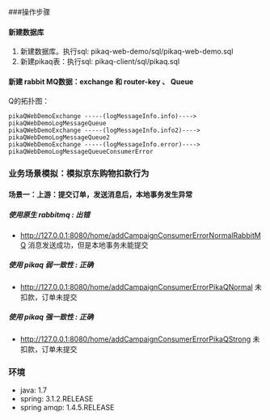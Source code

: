 
###操作步骤

#### 新建数据库

1. 新建数据库。执行sql: pikaq-web-demo/sql/pikaq-web-demo.sql
2. 新建pikaq表：执行sql: pikaq-client/sql/pikaq.sql

#### 新建 rabbit MQ数据：exchange 和 router-key 、 Queue

Q的拓扑图：

    pikaQWebDemoExchange -----(logMessageInfo.info)----> pikaQWebDemoLogMessageQueue
    pikaQWebDemoExchange -----(logMessageInfo.info2)----> pikaQWebDemoLogMessageQueue2
    pikaQWebDemoExchange -----(logMessageInfo.error)----> pikaQWebDemoLogMessageQueueConsumerError 

### 业务场景模拟：模拟京东购物扣款行为

#### 场景一：上游：提交订单，发送消息后，本地事务发生异常

##### 使用原生 rabbitmq : 出错

- http://127.0.0.1:8080/home/addCampaignConsumerErrorNormalRabbitMQ   消息发送成功，但是本地事务未能提交

##### 使用 pikaq 弱一致性 : 正确

- http://127.0.0.1:8080/home/addCampaignConsumerErrorPikaQNormal   未扣款，订单未提交

##### 使用 pikaq 强一致性 : 正确

- http://127.0.0.1:8080/home/addCampaignConsumerErrorPikaQStrong   未扣款，订单未提交

### 环境

- java: 1.7
- spring: 3.1.2.RELEASE
- spring amqp: 1.4.5.RELEASE

